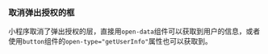 ### 取消弹出授权的框

小程序取消了弹出授权的层，直接用`open-data`组件可以获取到用户的信息，或者使用`button`组件的`open-type="getUserInfo"`属性也可以获取到。


